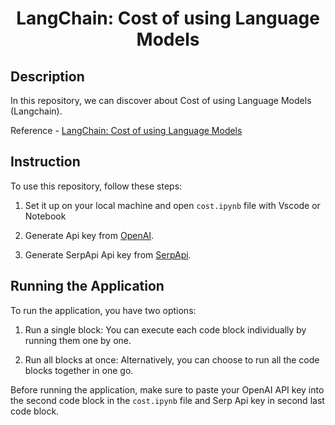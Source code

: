 <h1 align="center">
    <b>LangChain: Cost of using Language Models</b> 
<br>
</h1>

## Description
In this repository, we can discover about Cost of using Language Models (Langchain).
<br>

Reference - <a href='https://python.langchain.com/docs/modules/model_io/models/llms/how_to/token_usage_tracking'>LangChain: Cost of using Language Models</a>

## Instruction
To use this repository, follow these steps:

1. Set it up on your local machine and open ```cost.ipynb``` file with Vscode or Notebook

2. Generate Api key from <a href='https://platform.openai.com/account/api-keys'>OpenAI</a>. 

3. Generate SerpApi Api key from <a href='https://serpapi.com/'>SerpApi</a>. 

 
## Running the Application
To run the application, you have two options:

1. Run a single block: You can execute each code block individually by running them one by one.

2. Run all blocks at once: Alternatively, you can choose to run all the code blocks together in one go.

Before running the application, make sure to paste your OpenAI API key into the second code block in the ```cost.ipynb``` file and Serp Api key in second last code block.


